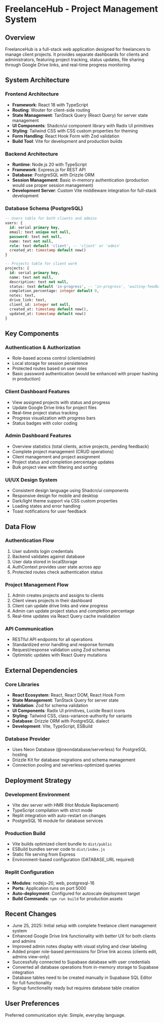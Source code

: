 # FreelanceHub - Project Management System

## Overview
FreelanceHub is a full-stack web application designed for freelancers to manage client projects. It provides separate dashboards for clients and administrators, featuring project tracking, status updates, file sharing through Google Drive links, and real-time progress monitoring.

## System Architecture

### Frontend Architecture
- **Framework**: React 18 with TypeScript
- **Routing**: Wouter for client-side routing
- **State Management**: TanStack Query (React Query) for server state management
- **UI Components**: Shadcn/ui component library with Radix UI primitives
- **Styling**: Tailwind CSS with CSS custom properties for theming
- **Form Handling**: React Hook Form with Zod validation
- **Build Tool**: Vite for development and production builds

### Backend Architecture
- **Runtime**: Node.js 20 with TypeScript
- **Framework**: Express.js for REST API
- **Database**: PostgreSQL with Drizzle ORM
- **Session Management**: Basic in-memory authentication (production would use proper session management)
- **Development Server**: Custom Vite middleware integration for full-stack development

### Database Schema (PostgreSQL)
```sql
-- Users table for both clients and admins
users: {
  id: serial primary key,
  email: text unique not null,
  password: text not null,
  name: text not null,
  role: text default 'client', -- 'client' or 'admin'
  created_at: timestamp default now()
}

-- Projects table for client work
projects: {
  id: serial primary key,
  name: text not null,
  description: text not null,
  status: text default 'in-progress', -- 'in-progress', 'waiting-feedback', 'complete'
  completion_percentage: integer default 0,
  notes: text,
  drive_link: text,
  client_id: integer not null,
  created_at: timestamp default now(),
  updated_at: timestamp default now()
}
```

## Key Components

### Authentication & Authorization
- Role-based access control (client/admin)
- Local storage for session persistence
- Protected routes based on user roles
- Basic password authentication (would be enhanced with proper hashing in production)

### Client Dashboard Features
- View assigned projects with status and progress
- Update Google Drive links for project files
- Real-time project status tracking
- Progress visualization with progress bars
- Status badges with color coding

### Admin Dashboard Features
- Overview statistics (total clients, active projects, pending feedback)
- Complete project management (CRUD operations)
- Client management and project assignment
- Project status and completion percentage updates
- Bulk project view with filtering and sorting

### UI/UX Design System
- Consistent design language using Shadcn/ui components
- Responsive design for mobile and desktop
- Dark/light theme support via CSS custom properties
- Loading states and error handling
- Toast notifications for user feedback

## Data Flow

### Authentication Flow
1. User submits login credentials
2. Backend validates against database
3. User data stored in localStorage
4. AuthContext provides user state across app
5. Protected routes check authentication status

### Project Management Flow
1. Admin creates projects and assigns to clients
2. Client views projects in their dashboard
3. Client can update drive links and view progress
4. Admin can update project status and completion percentage
5. Real-time updates via React Query cache invalidation

### API Communication
- RESTful API endpoints for all operations
- Standardized error handling and response formats
- Request/response validation using Zod schemas
- Optimistic updates with React Query mutations

## External Dependencies

### Core Libraries
- **React Ecosystem**: React, React DOM, React Hook Form
- **State Management**: TanStack Query for server state
- **Validation**: Zod for schema validation
- **UI Components**: Radix UI primitives, Lucide React icons
- **Styling**: Tailwind CSS, class-variance-authority for variants
- **Database**: Drizzle ORM with PostgreSQL dialect
- **Development**: Vite, TypeScript, ESBuild

### Database Provider
- Uses Neon Database (@neondatabase/serverless) for PostgreSQL hosting
- Drizzle Kit for database migrations and schema management
- Connection pooling and serverless-optimized queries

## Deployment Strategy

### Development Environment
- Vite dev server with HMR (Hot Module Replacement)
- TypeScript compilation with strict mode
- Replit integration with auto-restart on changes
- PostgreSQL 16 module for database services

### Production Build
- Vite builds optimized client bundle to `dist/public`
- ESBuild bundles server code to `dist/index.js`
- Static file serving from Express
- Environment-based configuration (DATABASE_URL required)

### Replit Configuration
- **Modules**: nodejs-20, web, postgresql-16
- **Ports**: Application runs on port 5000
- **Auto-deployment**: Configured for autoscale deployment target
- **Build Commands**: `npm run build` for production assets

## Recent Changes
- June 25, 2025: Initial setup with complete freelance client management system
- Enhanced Google Drive link functionality with better UX for both clients and admins
- Improved admin notes display with visual styling and clear labeling
- Added proper role-based permissions for Drive link access (clients edit, admins view-only)
- Successfully connected to Supabase database with user credentials
- Converted all database operations from in-memory storage to Supabase integration
- Database tables need to be created manually in Supabase SQL Editor for full functionality
- Signup functionality ready but requires database table creation

## User Preferences
Preferred communication style: Simple, everyday language.